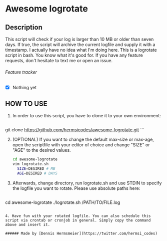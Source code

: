 # Awesome logrotate

## Description
This script will check if your log is larger than 10 MB or older than seven days. If true, the script will archive the current logfile and supply it with a timestamp. I actually have no idea what I'm doing here. This is a logrotate script in bash. You know what it's good for. If you have any feature requests, don't hesitate to text me or open an issue.

###### Feature tracker
- [X] Nothing yet

## HOW TO USE
1. In order to use this script, you have to clone it to your own environment:

    ```bash
git clone https://github.com/hermsicodes/awesome-logrotate.git
    ```

2. (OPTIONAL) If you want to change the default max-size or max-age, open the scriptfile with your editor of choice and change "SIZE" or "AGE" to the desired values.
    ```bash
    cd awesome-logrotate
    vim logrotate.sh
      SIZE=DESIRED # MB
      AGE=DESIRED # DAYS
    ```

3. Afterwards, change directory, run logrotate.sh and use STDIN to specify the logfile you want to rotate. Please use absolute paths here:

    ```bash
cd awesome-logrotate
./logrotate.sh /PATH/TO/FILE.log
```

4. Have fun with your rotated logfile. You can also schedule this script via crontab or cronjob in general. Simply copy the command above and insert it.

###### Made by [Dennis Hermsmeier](https://twitter.com/hermsi_codes)
